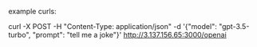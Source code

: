 example curls:

 curl -X POST -H "Content-Type: application/json" -d '{"model": "gpt-3.5-turbo", "prompt": "tell me a joke"}' http://3.137.156.65:3000/openai
